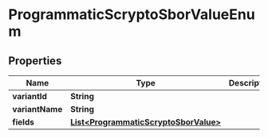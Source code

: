 

# ProgrammaticScryptoSborValueEnum


## Properties

| Name | Type | Description | Notes |
|------------ | ------------- | ------------- | -------------|
|**variantId** | **String** |  |  |
|**variantName** | **String** |  |  [optional] |
|**fields** | [**List&lt;ProgrammaticScryptoSborValue&gt;**](ProgrammaticScryptoSborValue.md) |  |  |



